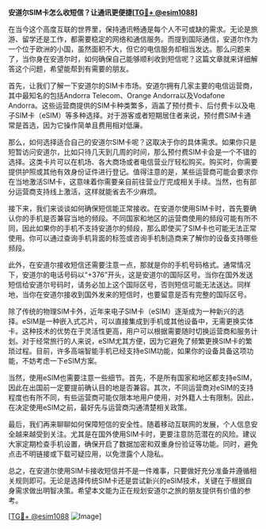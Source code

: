 **安道尔SIM卡怎么收短信？让通讯更便捷[[TG💪+ @esim1088](https://t.me/s/esim1088)]**

在当今这个高度互联的世界里，保持通讯畅通是每个人不可或缺的需求。无论是旅游、留学还是工作，都需要稳定的网络和通信服务。而提到国际通信，安道尔作为一个位于欧洲的小国，虽然面积不大，但它的电信服务却相当发达。那么问题来了，当你身在安道尔时，如何确保自己能够顺利收到短信呢？这篇文章就来详细解答这个问题，希望能帮到有需要的朋友。

首先，让我们了解一下安道尔的SIM卡市场。安道尔拥有几家主要的电信运营商，其中最知名的包括Andorra Telecom、Orange Andorra以及Vodafone Andorra。这些运营商提供的SIM卡种类繁多，涵盖了预付费卡、后付费卡以及电子SIM卡（eSIM）等多种选择。对于游客或者短期居住者来说，预付费SIM卡通常是首选，因为它操作简单且费用相对低廉。

那么，如何选择适合自己的安道尔SIM卡呢？这取决于你的具体需求。如果你只是短暂访问安道尔，比如只待几天到几周的时间，那么预付费SIM卡会是一个不错的选择。这类卡片可以在机场、各大商场或者电信营业厅轻松购买。购买时，你需要提供护照或其他有效身份证件进行登记。值得注意的是，某些运营商可能会要求你在当地激活SIM卡，这意味着你需要亲自前往营业厅完成相关手续。当然，也有部分运营商支持线上激活，这样就能省去不少麻烦。

接下来，我们来谈谈如何确保短信能正常接收。在安道尔使用SIM卡时，首先要确认你的手机是否兼容当地的频段。不同国家和地区的运营商使用的频段可能有所不同，因此如果你的手机不支持安道尔的频段，那么即使买了SIM卡也可能无法正常使用。你可以通过查询手机背面的标签或咨询手机制造商来了解你的设备支持哪些频段。

此外，在安道尔接收短信还需要注意一点，那就是你的手机号码格式。通常情况下，安道尔的电话号码以“+376”开头，这是安道尔的国际区号。当你在国外发送短信给安道尔号码时，请务必加上这个国际区号，否则短信可能无法送达。同样地，当你在安道尔接收到国外发来的短信时，也要留意是否有完整的国际区号。

除了传统的物理SIM卡外，近年来电子SIM卡（eSIM）逐渐成为一种新兴的选择。eSIM是一种嵌入式芯片，可以直接集成到手机或其他设备中，无需更换实体卡。这种技术的优势在于灵活性更高，用户可以根据需要随时切换运营商和服务计划。对于经常旅行的人来说，eSIM尤其方便，因为它避免了频繁更换SIM卡的繁琐过程。目前，许多高端智能手机已经支持eSIM功能，如果你的设备具备这项功能，不妨考虑一下eSIM方案。

当然，使用eSIM也需要注意一些细节。首先，不是所有国家和地区都支持eSIM，因此在出国前一定要提前确认目的地是否兼容。其次，不同运营商对eSIM的支持程度也有所不同，有些运营商可能仅限本地用户使用，对外籍人士有限制。因此，在决定使用eSIM之前，最好先与运营商沟通清楚相关政策。

最后，我们再来聊聊如何保障短信的安全性。随着移动互联网的发展，个人信息安全越来越受到关注。尤其是在国外使用SIM卡时，更要注意防范潜在的风险。建议大家定期检查手机设置，确保开启了数据加密和双重身份验证等功能。同时，避免点击不明链接或下载可疑应用，以免泄露个人隐私。

总之，在安道尔使用SIM卡接收短信并不是一件难事，只要做好充分准备并遵循相关规则即可。无论是选择传统SIM卡还是尝试新兴的eSIM技术，关键在于根据自身需求做出明智决策。希望本文能为正在规划安道尔之旅的朋友提供有价值的参考。

[[TG💪+ @esim1088](https://t.me/s/esim1088) ![Image](https://i.postimg.cc/4NQfJmqS/Snipaste-2025-05-13-00-14-12.png)]